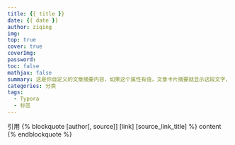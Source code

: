 ```yaml
---
title: {{ title }}
date: {{ date }}
author: ziqing
img:
top: true
cover: true 
coverImg: 
password: 
toc: false
mathjax: false
summary: 这是你自定义的文章摘要内容，如果这个属性有值，文章卡片摘要就显示这段文字，否则程序会自动截取文章的部分内容作为摘要
categories: 分类
tags:
  - Typora
  - 标签
---
```

引用
{% blockquote [author[, source]] [link] [source_link_title] %}
content
{% endblockquote %}